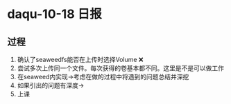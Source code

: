 # daqu-10-18 日报

## 过程

1. 确认了seaweedfs能否在上传时选择Volume ❌
2. 尝试多次上传同一个文件。每次获得的卷基本都不同。这里是不是可以做工作
3. 在seaweed内实现->考虑在做的过程中将遇到的问题总结并深挖
4. 如果引出的问题有深度->
5. 上课